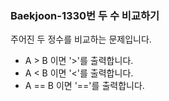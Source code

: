 ###  Baekjoon-1330번 두 수 비교하기

주어진 두 정수를 비교하는 문제입니다.

-   A > B 이면 '>'를 출력합니다.
-   A < B 이면 '<'를 출력합니다.
-   A == B 이면 '=='를 출력합니다.